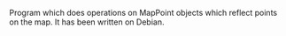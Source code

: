 Program which does operations on MapPoint objects which reflect points on the map. It has been written on Debian.
